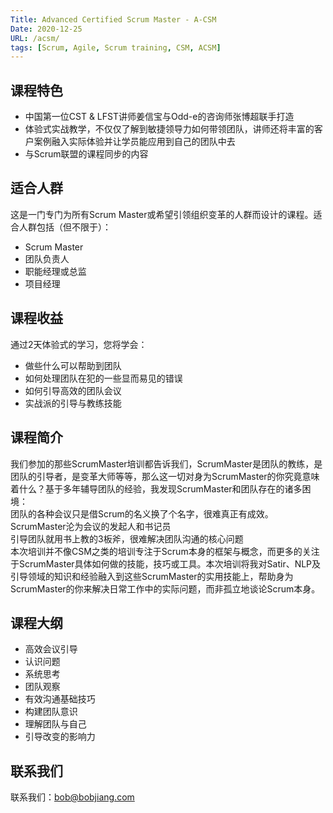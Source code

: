 ```yaml
---
Title: Advanced Certified Scrum Master - A-CSM
Date: 2020-12-25
URL: /acsm/
tags: [Scrum, Agile, Scrum training, CSM, ACSM]
---
```


## 课程特色

- 中国第一位CST & LFST讲师姜信宝与Odd-e的咨询师张博超联手打造
- 体验式实战教学，不仅仅了解到敏捷领导力如何带领团队，讲师还将丰富的客户案例融入实际体验并让学员能应用到自己的团队中去
- 与Scrum联盟的课程同步的内容

## 适合人群

这是一门专门为所有Scrum Master或希望引领组织变革的人群而设计的课程。适合人群包括（但不限于）：
- Scrum Master
- 团队负责人
- 职能经理或总监
- 项目经理

## 课程收益

通过2天体验式的学习，您将学会：
- 做些什么可以帮助到团队
- 如何处理团队在犯的一些显而易见的错误
- 如何引导高效的团队会议
- 实战派的引导与教练技能

## 课程简介

我们参加的那些ScrumMaster培训都告诉我们，ScrumMaster是团队的教练，是团队的引导者，是变革大师等等，那么这一切对身为ScrumMaster的你究竟意味着什么？基于多年辅导团队的经验，我发现ScrumMaster和团队存在的诸多困境：  
团队的各种会议只是借Scrum的名义换了个名字，很难真正有成效。  
ScrumMaster沦为会议的发起人和书记员  
引导团队就用书上教的3板斧，很难解决团队沟通的核心问题  
本次培训并不像CSM之类的培训专注于Scrum本身的框架与概念，而更多的关注于ScrumMaster具体如何做的技能，技巧或工具。本次培训将我对Satir、NLP及引导领域的知识和经验融入到这些ScrumMaster的实用技能上，帮助身为ScrumMaster的你来解决日常工作中的实际问题，而非孤立地谈论Scrum本身。

## 课程大纲

- 高效会议引导
- 认识问题
- 系统思考
- 团队观察
- 有效沟通基础技巧
- 构建团队意识
- 理解团队与自己
- 引导改变的影响力


## 联系我们

联系我们：bob@bobjiang.com
